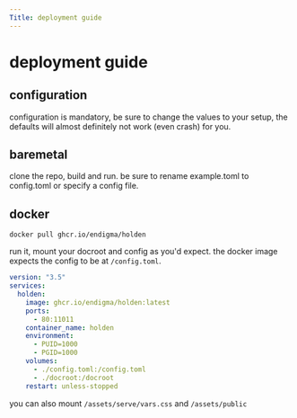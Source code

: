 ```yaml
---
Title: deployment guide
---
```


# deployment guide

## configuration

configuration is mandatory, be sure to change the values to your setup, the defaults will almost definitely not work (even crash) for you.

## baremetal

clone the repo, build and run. be sure to rename example.toml to config.toml or specify a config file.

## docker

`docker pull ghcr.io/endigma/holden`

run it, mount your docroot and config as you'd expect. the docker image expects the config to be at `/config.toml`.

```yaml
version: "3.5"
services:
  holden:
    image: ghcr.io/endigma/holden:latest
    ports:
      - 80:11011
    container_name: holden
    environment:
      - PUID=1000
      - PGID=1000
    volumes:
      - ./config.toml:/config.toml
      - ./docroot:/docroot
    restart: unless-stopped
```

you can also mount `/assets/serve/vars.css` and `/assets/public`

